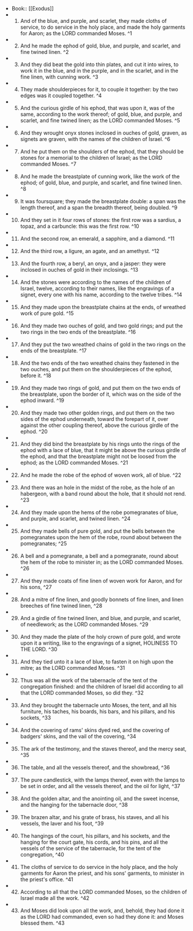 - Book:: [[Exodus]]
- 1. And of the blue, and purple, and scarlet, they made cloths of service, to do service in the holy place, and made the holy garments for Aaron; as the LORD commanded Moses. ^1
- 2. And he made the ephod of gold, blue, and purple, and scarlet, and fine twined linen. ^2
- 3. And they did beat the gold into thin plates, and cut it into wires, to work it in the blue, and in the purple, and in the scarlet, and in the fine linen, with cunning work. ^3
- 4. They made shoulderpieces for it, to couple it together: by the two edges was it coupled together. ^4
- 5. And the curious girdle of his ephod, that was upon it, was of the same, according to the work thereof; of gold, blue, and purple, and scarlet, and fine twined linen; as the LORD commanded Moses. ^5
- 6. And they wrought onyx stones inclosed in ouches of gold, graven, as signets are graven, with the names of the children of Israel. ^6
- 7. And he put them on the shoulders of the ephod, that they should be stones for a memorial to the children of Israel; as the LORD commanded Moses. ^7
- 8. And he made the breastplate of cunning work, like the work of the ephod; of gold, blue, and purple, and scarlet, and fine twined linen. ^8
- 9. It was foursquare; they made the breastplate double: a span was the length thereof, and a span the breadth thereof, being doubled. ^9
- 10. And they set in it four rows of stones: the first row was a sardius, a topaz, and a carbuncle: this was the first row. ^10
- 11. And the second row, an emerald, a sapphire, and a diamond. ^11
- 12. And the third row, a ligure, an agate, and an amethyst. ^12
- 13. And the fourth row, a beryl, an onyx, and a jasper: they were inclosed in ouches of gold in their inclosings. ^13
- 14. And the stones were according to the names of the children of Israel, twelve, according to their names, like the engravings of a signet, every one with his name, according to the twelve tribes. ^14
- 15. And they made upon the breastplate chains at the ends, of wreathed work of pure gold. ^15
- 16. And they made two ouches of gold, and two gold rings; and put the two rings in the two ends of the breastplate. ^16
- 17. And they put the two wreathed chains of gold in the two rings on the ends of the breastplate. ^17
- 18. And the two ends of the two wreathed chains they fastened in the two ouches, and put them on the shoulderpieces of the ephod, before it. ^18
- 19. And they made two rings of gold, and put them on the two ends of the breastplate, upon the border of it, which was on the side of the ephod inward. ^19
- 20. And they made two other golden rings, and put them on the two sides of the ephod underneath, toward the forepart of it, over against the other coupling thereof, above the curious girdle of the ephod. ^20
- 21. And they did bind the breastplate by his rings unto the rings of the ephod with a lace of blue, that it might be above the curious girdle of the ephod, and that the breastplate might not be loosed from the ephod; as the LORD commanded Moses. ^21
- 22. And he made the robe of the ephod of woven work, all of blue. ^22
- 23. And there was an hole in the midst of the robe, as the hole of an habergeon, with a band round about the hole, that it should not rend. ^23
- 24. And they made upon the hems of the robe pomegranates of blue, and purple, and scarlet, and twined linen. ^24
- 25. And they made bells of pure gold, and put the bells between the pomegranates upon the hem of the robe, round about between the pomegranates; ^25
- 26. A bell and a pomegranate, a bell and a pomegranate, round about the hem of the robe to minister in; as the LORD commanded Moses. ^26
- 27. And they made coats of fine linen of woven work for Aaron, and for his sons, ^27
- 28. And a mitre of fine linen, and goodly bonnets of fine linen, and linen breeches of fine twined linen, ^28
- 29. And a girdle of fine twined linen, and blue, and purple, and scarlet, of needlework; as the LORD commanded Moses. ^29
- 30. And they made the plate of the holy crown of pure gold, and wrote upon it a writing, like to the engravings of a signet, HOLINESS TO THE LORD. ^30
- 31. And they tied unto it a lace of blue, to fasten it on high upon the mitre; as the LORD commanded Moses. ^31
- 32. Thus was all the work of the tabernacle of the tent of the congregation finished: and the children of Israel did according to all that the LORD commanded Moses, so did they. ^32
- 33. And they brought the tabernacle unto Moses, the tent, and all his furniture, his taches, his boards, his bars, and his pillars, and his sockets, ^33
- 34. And the covering of rams' skins dyed red, and the covering of badgers' skins, and the vail of the covering, ^34
- 35. The ark of the testimony, and the staves thereof, and the mercy seat, ^35
- 36. The table, and all the vessels thereof, and the showbread, ^36
- 37. The pure candlestick, with the lamps thereof, even with the lamps to be set in order, and all the vessels thereof, and the oil for light, ^37
- 38. And the golden altar, and the anointing oil, and the sweet incense, and the hanging for the tabernacle door, ^38
- 39. The brazen altar, and his grate of brass, his staves, and all his vessels, the laver and his foot, ^39
- 40. The hangings of the court, his pillars, and his sockets, and the hanging for the court gate, his cords, and his pins, and all the vessels of the service of the tabernacle, for the tent of the congregation, ^40
- 41. The cloths of service to do service in the holy place, and the holy garments for Aaron the priest, and his sons' garments, to minister in the priest's office. ^41
- 42. According to all that the LORD commanded Moses, so the children of Israel made all the work. ^42
- 43. And Moses did look upon all the work, and, behold, they had done it as the LORD had commanded, even so had they done it: and Moses blessed them. ^43
